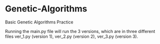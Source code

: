 # Genetic-Algorithms
Basic Genetic Algorithms Practice

Running the main.py file will run the 3 versions, which are in three 
different files ver_1.py (version 1), ver_2.py (version 2), ver_3.py 
(version 3).
